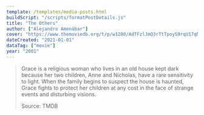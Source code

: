 ```yaml
---
template: /templates/media-posts.html
buildScript: "/scripts/formatPostDetails.js"
title: "The Others"
author: ["Alejandro Amenábar"]
cover: "https://www.themoviedb.org/t/p/w1280/AdTFzlJmQ3rTtTpoyS9rqU17qN7.jpg"
dateCreated: "2021-01-01"
dataTag: ["movie"]
year: "2001"
---
```


> Grace is a religious woman who lives in an old house kept dark because her two children, Anne and Nicholas, have a rare sensitivity to light. When the family begins to suspect the house is haunted, Grace fights to protect her children at any cost in the face of strange events and disturbing visions.
>
> Source: TMDB
